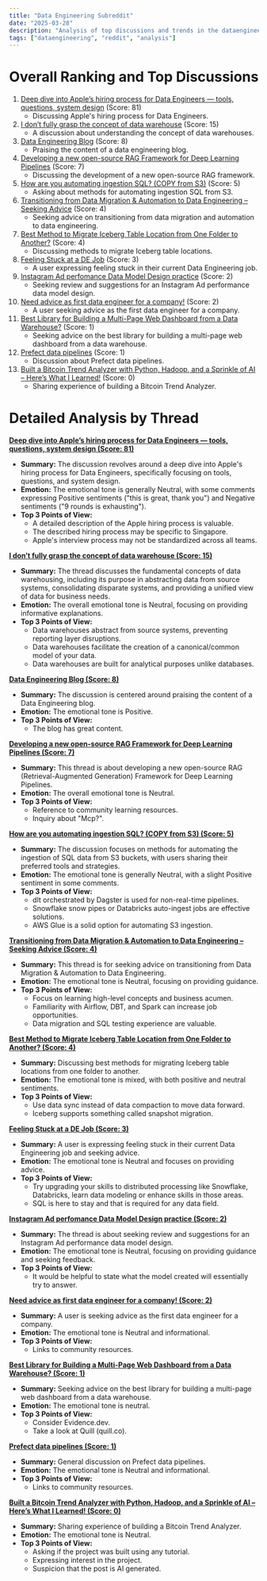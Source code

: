 ```yaml
---
title: "Data Engineering Subreddit"
date: "2025-03-28"
description: "Analysis of top discussions and trends in the dataengineering subreddit"
tags: ["dataengineering", "reddit", "analysis"]
---
```


# Overall Ranking and Top Discussions
1.  [Deep dive into Apple’s hiring process for Data Engineers — tools, questions, system design](https://www.reddit.com/r/dataengineering/comments/1jlwwv4/deep_dive_into_apples_hiring_process_for_data/) (Score: 81)
    *   Discussing Apple's hiring process for Data Engineers.
2.  [I don’t fully grasp the concept of data warehouse](https://www.reddit.com/r/dataengineering/comments/1jm0g75/i_dont_fully_grasp_the_concept_of_data_warehouse/) (Score: 15)
    *   A discussion about understanding the concept of data warehouses.
3.  [Data Engineering Blog](https://ssp.sh) (Score: 8)
    *   Praising the content of a data engineering blog.
4.  [Developing a new open-source RAG Framework for Deep Learning Pipelines](https://www.reddit.com/r/dataengineering/comments/1jlw5zf/developing_a_new_opensource_rag_framework_for/) (Score: 7)
    *   Discussing the development of a new open-source RAG framework.
5.  [How are you automating ingestion SQL? (COPY from S3)](https://www.reddit.com/r/dataengineering/comments/1jlt616/how_are_you_automating_ingestion_sql_copy_from_s3/) (Score: 5)
    *   Asking about methods for automating ingestion SQL from S3.
6.  [Transitioning from Data Migration & Automation to Data Engineering – Seeking Advice](https://www.reddit.com/r/dataengineering/comments/1jlu5uv/transitioning_from_data_migration_automation_to/) (Score: 4)
    *   Seeking advice on transitioning from data migration and automation to data engineering.
7.  [Best Method to Migrate Iceberg Table Location from One Folder to Another?](https://www.reddit.com/r/dataengineering/comments/1jlwi4f/best_method_to_migrate_iceberg_table_location/) (Score: 4)
    *   Discussing methods to migrate Iceberg table locations.
8.  [Feeling Stuck at a DE Job](https://www.reddit.com/r/dataengineering/comments/1jm215z/feeling_stuck_at_a_de_job/) (Score: 3)
    *   A user expressing feeling stuck in their current Data Engineering job.
9.  [Instagram Ad perfomance Data Model Design practice](https://www.reddit.com/r/dataengineering/comments/1jlvzjx/instagram_ad_perfomance_data_model_design_practice/) (Score: 2)
    *   Seeking review and suggestions for an Instagram Ad performance data model design.
10. [Need advice as first data engineer for a company!](https://www.reddit.com/r/dataengineering/comments/1jm1712/need_advice_as_first_data_engineer_for_a_company/) (Score: 2)
    *   A user seeking advice as the first data engineer for a company.
11. [Best Library for Building a Multi-Page Web Dashboard from a Data Warehouse?](https://www.reddit.com/r/dataengineering/comments/1jm2f1n/best_library_for_building_a_multipage_web/) (Score: 1)
    *   Seeking advice on the best library for building a multi-page web dashboard from a data warehouse.
12. [Prefect data pipelines](https://www.reddit.com/r/dataengineering/comments/1jm441z/prefect_data_pipelines/) (Score: 1)
    *   Discussion about Prefect data pipelines.
13. [Built a Bitcoin Trend Analyzer with Python, Hadoop, and a Sprinkle of AI – Here’s What I Learned!](https://www.reddit.com/r/dataengineering/comments/1jlt8kk/built_a_bitcoin_trend_analyzer_with_python_hadoop/) (Score: 0)
    *   Sharing experience of building a Bitcoin Trend Analyzer.

# Detailed Analysis by Thread
**[Deep dive into Apple’s hiring process for Data Engineers — tools, questions, system design (Score: 81)](https://www.reddit.com/r/dataengineering/comments/1jlwwv4/deep_dive_into_apples_hiring_process_for_data/)**
*  **Summary:** The discussion revolves around a deep dive into Apple's hiring process for Data Engineers, specifically focusing on tools, questions, and system design.
*  **Emotion:** The emotional tone is generally Neutral, with some comments expressing Positive sentiments ("this is great, thank you") and Negative sentiments ("9 rounds is exhausting").
*  **Top 3 Points of View:**
    *   A detailed description of the Apple hiring process is valuable.
    *   The described hiring process may be specific to Singapore.
    *   Apple's interview process may not be standardized across all teams.

**[I don’t fully grasp the concept of data warehouse (Score: 15)](https://www.reddit.com/r/dataengineering/comments/1jm0g75/i_dont_fully_grasp_the_concept_of_data_warehouse/)**
*  **Summary:** The thread discusses the fundamental concepts of data warehousing, including its purpose in abstracting data from source systems, consolidating disparate systems, and providing a unified view of data for business needs.
*  **Emotion:** The overall emotional tone is Neutral, focusing on providing informative explanations.
*  **Top 3 Points of View:**
    *   Data warehouses abstract from source systems, preventing reporting layer disruptions.
    *   Data warehouses facilitate the creation of a canonical/common model of your data.
    *   Data warehouses are built for analytical purposes unlike databases.

**[Data Engineering Blog (Score: 8)](https://ssp.sh)**
*  **Summary:** The discussion is centered around praising the content of a Data Engineering blog.
*  **Emotion:** The emotional tone is Positive.
*  **Top 3 Points of View:**
    *   The blog has great content.

**[Developing a new open-source RAG Framework for Deep Learning Pipelines (Score: 7)](https://www.reddit.com/r/dataengineering/comments/1jlw5zf/developing_a_new_opensource_rag_framework_for/)**
*  **Summary:** This thread is about developing a new open-source RAG (Retrieval-Augmented Generation) Framework for Deep Learning Pipelines.
*  **Emotion:** The overall emotional tone is Neutral.
*  **Top 3 Points of View:**
    *   Reference to community learning resources.
    *   Inquiry about "Mcp?".

**[How are you automating ingestion SQL? (COPY from S3) (Score: 5)](https://www.reddit.com/r/dataengineering/comments/1jlt616/how_are_you_automating_ingestion_sql_copy_from_s3/)**
*  **Summary:** The discussion focuses on methods for automating the ingestion of SQL data from S3 buckets, with users sharing their preferred tools and strategies.
*  **Emotion:** The emotional tone is generally Neutral, with a slight Positive sentiment in some comments.
*  **Top 3 Points of View:**
    *   dlt orchestrated by Dagster is used for non-real-time pipelines.
    *   Snowflake snow pipes or Databricks auto-ingest jobs are effective solutions.
    *   AWS Glue is a solid option for automating S3 ingestion.

**[Transitioning from Data Migration & Automation to Data Engineering – Seeking Advice (Score: 4)](https://www.reddit.com/r/dataengineering/comments/1jlu5uv/transitioning_from_data_migration_automation_to/)**
*  **Summary:** This thread is for seeking advice on transitioning from Data Migration & Automation to Data Engineering.
*  **Emotion:** The emotional tone is Neutral, focusing on providing guidance.
*  **Top 3 Points of View:**
    *   Focus on learning high-level concepts and business acumen.
    *   Familiarity with Airflow, DBT, and Spark can increase job opportunities.
    *   Data migration and SQL testing experience are valuable.

**[Best Method to Migrate Iceberg Table Location from One Folder to Another? (Score: 4)](https://www.reddit.com/r/dataengineering/comments/1jlwi4f/best_method_to_migrate_iceberg_table_location/)**
*  **Summary:** Discussing best methods for migrating Iceberg table locations from one folder to another.
*  **Emotion:** The emotional tone is mixed, with both positive and neutral sentiments.
*  **Top 3 Points of View:**
    *   Use data sync instead of data compaction to move data forward.
    *   Iceberg supports something called snapshot migration.

**[Feeling Stuck at a DE Job (Score: 3)](https://www.reddit.com/r/dataengineering/comments/1jm215z/feeling_stuck_at_a_de_job/)**
*  **Summary:** A user is expressing feeling stuck in their current Data Engineering job and seeking advice.
*  **Emotion:** The emotional tone is Neutral and focuses on providing advice.
*  **Top 3 Points of View:**
    *   Try upgrading your skills to distributed processing like Snowflake, Databricks, learn data modeling or enhance skills in those areas.
    *   SQL is here to stay and that is required for any data field.

**[Instagram Ad perfomance Data Model Design practice (Score: 2)](https://www.reddit.com/r/dataengineering/comments/1jlvzjx/instagram_ad_perfomance_data_model_design_practice/)**
*  **Summary:** The thread is about seeking review and suggestions for an Instagram Ad performance data model design.
*  **Emotion:** The emotional tone is Neutral, focusing on providing guidance and seeking feedback.
*  **Top 3 Points of View:**
    *   It would be helpful to state what the model created will essentially try to answer.

**[Need advice as first data engineer for a company! (Score: 2)](https://www.reddit.com/r/dataengineering/comments/1jm1712/need_advice_as_first_data_engineer_for_a_company/)**
*  **Summary:** A user is seeking advice as the first data engineer for a company.
*  **Emotion:** The emotional tone is Neutral and informational.
*  **Top 3 Points of View:**
    *   Links to community resources.

**[Best Library for Building a Multi-Page Web Dashboard from a Data Warehouse? (Score: 1)](https://www.reddit.com/r/dataengineering/comments/1jm2f1n/best_library_for_building_a_multipage_web/)**
*  **Summary:** Seeking advice on the best library for building a multi-page web dashboard from a data warehouse.
*  **Emotion:** The emotional tone is neutral.
*  **Top 3 Points of View:**
    *   Consider Evidence.dev.
    *   Take a look at Quill (quill.co).

**[Prefect data pipelines (Score: 1)](https://www.reddit.com/r/dataengineering/comments/1jm441z/prefect_data_pipelines/)**
*  **Summary:** General discussion on Prefect data pipelines.
*  **Emotion:** The emotional tone is Neutral and informational.
*  **Top 3 Points of View:**
    *   Links to community resources.

**[Built a Bitcoin Trend Analyzer with Python, Hadoop, and a Sprinkle of AI – Here’s What I Learned! (Score: 0)](https://www.reddit.com/r/dataengineering/comments/1jlt8kk/built_a_bitcoin_trend_analyzer_with_python_hadoop/)**
*  **Summary:** Sharing experience of building a Bitcoin Trend Analyzer.
*  **Emotion:** The emotional tone is Neutral.
*  **Top 3 Points of View:**
    *   Asking if the project was built using any tutorial.
    *   Expressing interest in the project.
    *   Suspicion that the post is AI generated.

